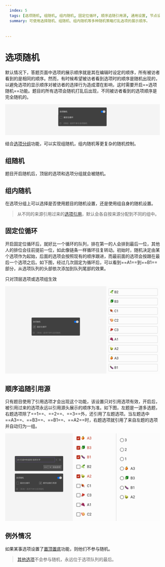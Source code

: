 ```yaml
---
  index: 5
  tags: [选项随机, 组随机, 组内随机, 固定位循环, 顺序追随引用源, 通用设置, 节点设置]
  summary: 可使用选择随机、组随机、组内随机等多种随机策略打乱选项的展示顺序。


---
```







# 选项随机

默认情况下，答题页面中选项的展示顺序就是其在编辑时设定的顺序，所有被访者看到的是相同的顺序。然而，有时候希望被访者看到选项时的顺序是随机出现的，以避免选项的显示顺序对被访者的选择行为造成潜在影响，这时需要开启==选项随机==功能。题目的所有选项会随机打乱后出现，不同被访者看到的选项顺序是完全随机的。

<img src='../assets/05questionGeneralSetting/05randomOption/randomize.png'>

结合[选项分组](../04optionAdvancedSetting/06optionGroup.md)功能，可以实现组随机，组内随机等更复杂的随机控制。

## 组随机
题目开启随机后，顶层的选项和选项分组就会被随机。

## 组内随机

在选项分组上可以选择是否使用题目的随机设置，还是使用组自身的随机设置。

> 从不同的来源引用过来的[选项引用](../../11nodeSettings/04optionAdvancedSetting/01optionReference.md)，默认会各自按来源分配到不同的组中。

## 固定位循环

开启固定位循环后，就好比一个循环的队列，排在第一的人会排到最后一位，其他人的排位会往前提前一位，如此像链条一样循环往复转动。初始时，随机决定由某个选项作为起始，后面的选项会按照现有的顺序跟进，而最前面的选项会按跟在最后一个选项之后。如下图，经过几次固定为循环后，可以看到==A1==到==B1==部分，从选项队列的头部依次添加到队列尾部的效果。

只对顶层选项或选项组生效

<img src='../assets/05questionGeneralSetting/05randomOption/circulation.png'>

## 顺序追随引用源

只有题目使用了引用选项才会出现这个功能，该设置只对引用选项有效，开启后，被引用过来的选项永远以引用源头展示的顺序为准。如下图，左题是一道多选题，右题选项除了==1==、==2==、==3==外，还引用了左题选项。当左题选中==A3==、==B3==、==B1==、==A2==时，右题选项就引用了来自左题的选项并自动归为一组。

<img src='../assets/05questionGeneralSetting/05randomOption/order-follows.png'>

## 例外情况
如果某事选项设置了[置顶置底](../03optionSetting/07optionPosition.md)功能，则他们不参与随机。

> [其他选项](../../13otherOption/01otherOption.md)不会参与随机，永远位于选项队列的最后。

